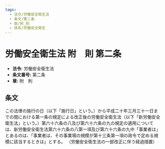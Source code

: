 ```yaml
---
tags:
  - 法令/労働安全衛生法
  - 条文/第二条
  - 章/附_則
  - 体系/労働安全衛生
---
```

# 労働安全衛生法 附　則 第二条

- **法令:** 労働安全衛生法
- **条文番号:** 第二条
- **章:** 附　則

## 条文
この法律の施行の日（以下「施行日」という。）から平成二十年三月三十一日までの間における第一条の規定による改正後の労働安全衛生法（以下「新労働安全衛生法」という。）第六十六条の八及び第六十六条の九の規定の適用については、新労働安全衛生法第六十六条の八第一項及び第六十六条の九中「事業者は」とあるのは、「事業者は、その事業場の規模が第十三条第一項の政令で定める規模に該当するときは」とする。
（労働安全衛生法の一部改正に伴う経過措置）


